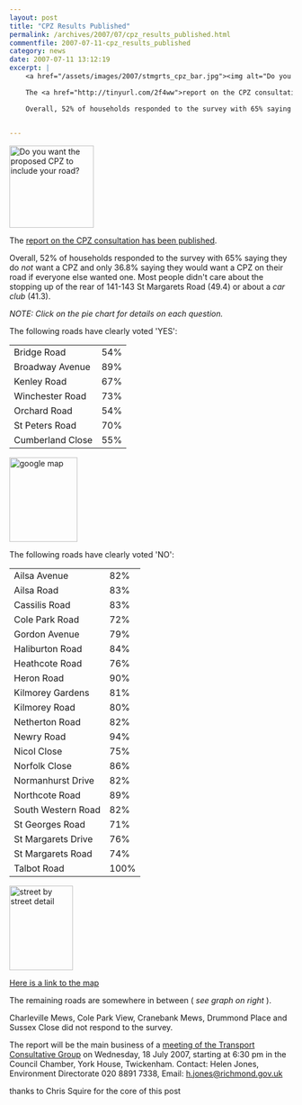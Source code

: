 ```yaml
---
layout: post
title: "CPZ Results Published"
permalink: /archives/2007/07/cpz_results_published.html
commentfile: 2007-07-11-cpz_results_published
category: news
date: 2007-07-11 13:12:19
excerpt: |
    <a href="/assets/images/2007/stmgrts_cpz_bar.jpg"><img alt="Do you want the proposed CPZ to include your road?" src="/assets/images/2007/stmgrts_cpz_yn.jpg" width="150" height="146" class="right" /></a>

    The <a href="http://tinyurl.com/2f4ww">report on the CPZ consultation has been published</a>.

    Overall, 52% of households responded to the survey with 65% saying they do _not_ want a CPZ and only 36.8% saying they would want a CPZ on their road if everyone else wanted one.  Most people didn't care about the stopping up of the rear of 141-143 St Margarets Road (49.4%) or about a _car club_ (41.3%).


---
```


<a href="/assets/images/2007/stmgrts_cpz_bar.jpg"><img alt="Do you want the proposed CPZ to include your road?" src="/assets/images/2007/stmgrts_cpz_yn.jpg" width="150" height="146" class="right" /></a>

The [report on the CPZ consultation has been published](http://tinyurl.com/2f4ww5).

Overall, 52% of households responded to the survey with 65% saying they do *not* want a CPZ and only 36.8% saying they would want a CPZ on their road if everyone else wanted one. Most people didn't care about the stopping up of the rear of 141-143 St Margarets Road (49.4) or about a *car club* (41.3).

*NOTE: Click on the pie chart for details on each question.*

The following roads have clearly voted 'YES':

|                  |     |
|------------------|-----|
| Bridge Road      | 54% |
| Broadway Avenue  | 89% |
| Kenley Road      | 67% |
| Winchester Road  | 73% |
| Orchard Road     | 54% |
| St Peters Road   | 70% |
| Cumberland Close | 55% |

<a href="/assets/images/2007/stmargarets_cpz_results_map.jpg"><img src="/assets/images/2007/stmargarets_cpz_results_map-thumb.jpg" width="121" height="150" alt="google map" class="photo right" /></a>

The following roads have clearly voted 'NO':

|                    |      |
|--------------------|------|
| Ailsa Avenue       | 82%  |
| Ailsa Road         | 83%  |
| Cassilis Road      | 83%  |
| Cole Park Road     | 72%  |
| Gordon Avenue      | 79%  |
| Haliburton Road    | 84%  |
| Heathcote Road     | 76%  |
| Heron Road         | 90%  |
| Kilmorey Gardens   | 81%  |
| Kilmorey Road      | 80%  |
| Netherton Road     | 82%  |
| Newry Road         | 94%  |
| Nicol Close        | 75%  |
| Norfolk Close      | 86%  |
| Normanhurst Drive  | 82%  |
| Northcote Road     | 89%  |
| South Western Road | 82%  |
| St Georges Road    | 71%  |
| St Margarets Drive | 76%  |
| St Margarets Road  | 74%  |
| Talbot Road        | 100% |

<a href="/assets/images/2007/all_streets_cpz_bar.jpg"><img src="/assets/images/2007/all_streets_cpz_bar-thumb.jpg" width="113" height="150" alt="street by street detail" class="photo right"  /></a>

[Here is a link to the map](http://maps.google.co.uk/maps/ms?ie=UTF8&om=1&msa=0&msid=114833210884168727159.00043502f46890d207620&ll=51.455595,-0.324474&spn=0.00956,0.013046&z=16)

The remaining roads are somewhere in between ( *see graph on right* ).

Charleville Mews, Cole Park View, Cranebank Mews, Drummond Place and Sussex Close did not respond to the survey.

The report will be the main business of a [meeting of the Transport Consultative Group](https://stmargarets.london/event/meeting/200705141664) on Wednesday, 18 July 2007, starting at 6:30 pm in the Council Chamber, York House, Twickenham. Contact: Helen Jones, Environment Directorate 020 8891 7338, Email: <h.jones@richmond.gov.uk>

thanks to Chris Squire for the core of this post
